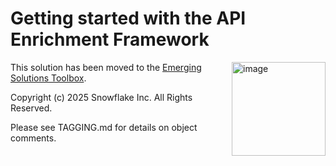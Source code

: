 # Getting started with the API Enrichment Framework

<a href="https://emerging-solutions-toolbox.streamlit.app/">
    <img src="https://github.com/user-attachments/assets/aa206d11-1d86-4f32-8a6d-49fe9715b098" alt="image" width="150" align="right";">
</a>

This solution has been moved to the [Emerging Solutions Toolbox](https://github.com/Snowflake-Labs/emerging-solutions-toolbox/tree/main/sfguide-getting-started-with-api-enrichment-framework). 

Copyright (c) 2025 Snowflake Inc. All Rights Reserved.

Please see TAGGING.md for details on object comments.
